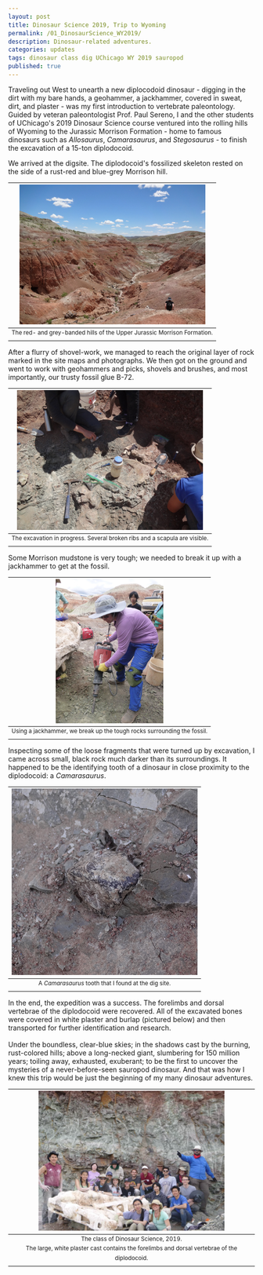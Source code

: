 ```yaml
---
layout: post
title: Dinosaur Science 2019, Trip to Wyoming
permalink: /01_DinosaurScience_WY2019/
description: Dinosaur-related adventures.
categories: updates
tags: dinosaur class dig UChicago WY 2019 sauropod
published: true
---
```


Traveling out West to unearth a new diplocodoid dinosaur - digging in the dirt with my bare hands, a geohammer, a jackhammer, covered in sweat, dirt, and plaster - was my first introduction to vertebrate paleontology. Guided by veteran paleontologist Prof. Paul Sereno, I and the other students of UChicago's 2019 Dinosaur Science course ventured into the rolling hills of Wyoming to the Jurassic Morrison Formation - home to famous dinosaurs such as *Allosaurus*, *Camarasaurus*, and *Stegosaurus* - to finish the excavation of a 15-ton diplodocoid.
<br>

We arrived at the digsite. The diplodocoid's fossilized skeleton rested on the side of a rust-red and blue-grey Morrison hill. 

| <img src="/assets/post-imgs/MorrisonHills_WY2019.png" alt="Morrison Formation red hills, WY 2019" width=380px> |
|:--:|
| <sup> The red- and grey-banded hills of the Upper Jurassic Morrison Formation. </sup> |

After a flurry of shovel-work, we managed to reach the original layer of rock marked in the site maps and photographs. We then got on the ground and went to work with geohammers and picks, shovels and brushes, and most importantly, our trusty fossil glue B-72.

| <img src="/assets/post-imgs/DinoInSitu_WY2019.png" alt="Dinosaur in situ, WY 2019" width=380px> |
|:--:|
|<sup> The excavation in progress. Several broken ribs and a scapula are visible. </sup>|

Some Morrison mudstone is very tough; we needed to break it up with a jackhammer to get at the fossil.

| <img src="/assets/post-imgs/DiggingForFossils_WY2019.png" alt="Digging for fossils, WY 2019" width=220px> |
|:--:|
|<sup> Using a jackhammer, we break up the tough rocks surrounding the fossil. </sup>|

Inspecting some of the loose fragments that were turned up by excavation, I came across small, black rock much darker than its surroundings. It happened to be the identifying tooth of a dinosaur in close proximity to the diplodocoid: a *Camarasaurus*.

| <img src="/assets/post-imgs/CamarasaurusTooth_WY2019.png" alt="Camarasaurus tooth, WY 2019" width=380px> |
|:--:|
|<sup> A *Camarasaurus* tooth that I found at the dig site. </sup>|

In the end, the expedition was a success. The forelimbs and dorsal vertebrae of the diplodocoid were recovered. All of the excavated bones were covered in white plaster and burlap (pictured below) and then transported for further identification and research. 
<br> <br>
Under the boundless, clear-blue skies; in the shadows cast by the burning, rust-colored hills; above a long-necked giant, slumbering for 150 million years; toiling away, exhausted, exuberant; to be the first to uncover the mysteries of a never-before-seen sauropod dinosaur. And that was how I knew this trip would be just the beginning of my many dinosaur adventures.

| <img src="/assets/post-imgs/DinoSci_WY2019_1.png" alt="Dinosaur Science Class, WY 2019" width=380px> |
|:--:|
|<sup> The class of Dinosaur Science, 2019. <br> The large, white plaster cast contains the forelimbs and dorsal vertebrae of the diplodocoid. </sup>|

